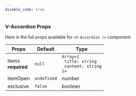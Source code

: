 ```yaml
---
disable_code: true
---
```


### V-Accordion Props

Here is the full props available for `<V-Accordion />` component:

| Props                  | Default                                       | Type                                                                                         |
| ---------------------- | --------------------------------------------- | -------------------------------------------------------------------------------------------- |
| items<br/>**required** | <span class="is-null">`null`</span>           | <span class="is-array">`Array<{`<br/>` title: string`<br/>` content: string`<br/>`}>`</span> |
| itemOpen               | <span class="is-undefined">`undefined`</span> | number                                                                                       |
| exclusive              | <span class="is-boolean">`false`</span>       | boolean                                                                                      |
